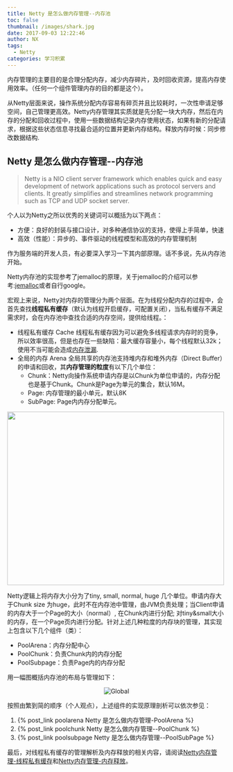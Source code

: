 ```yaml
---
title: Netty 是怎么做内存管理--内存池
toc: false
thumbnail: /images/shark.jpg
date: 2017-09-03 12:22:46
author: NX
tags:
  - Netty
categories: 学习积累
---
```

内存管理的主要目的是合理分配内存，减少内存碎片，及时回收资源，提高内存使用效率。（任何一个组件管理内存的目的都是这个）。

从Netty层面来说，操作系统分配内存容易有碎页并且比较耗时，一次性申请足够空间，自己管理更高效。Netty内存管理其实质就是先分配一块大内存，然后在内存的分配和回收过程中，使用一些数据结构记录内存使用状态，如果有新的分配请求，根据这些状态信息寻找最合适的位置并更新内存结构。释放内存时候：同步修改数据结构.

## Netty 是怎么做内存管理--内存池
> Netty is a NIO client server framework which enables quick and easy development of network applications such as protocol servers and clients. It greatly simplifies and streamlines network programming such as TCP and UDP socket server.  

个人以为Netty之所以优秀的关键词可以概括为以下两点：
+ 方便：良好的封装与接口设计，对多种通信协议的支持，使得上手简单，快速
+ 高效（性能）：异步的、事件驱动的线程模型和高效的内存管理机制

作为服务端的开发人员，有必要深入学习一下其内部原理。话不多说，先从内存池开始。
<!-- more -->

Netty内存池的实现参考了jemalloc的原理，关于jemalloc的介绍可以参考:[jemalloc](https://www.facebook.com/notes/facebook-engineering/scalable-memory-allocation-using-jemalloc/480222803919/)或者自行google。  

宏观上来说，Netty对内存的管理分为两个层面。在为线程分配内存的过程中，会首先查找**线程私有缓存**（默认为线程开启缓存，可配置关闭），当私有缓存不满足需求时，会在内存池中查找合适的内存空间，提供给线程。：
+ 线程私有缓存 Cache 
    线程私有缓存因为可以避免多线程请求内存时的竞争，所以效率很高，但是也存在一些缺陷：最大缓存容量小，每个线程默认32k；使用不当可能会造成[内存泄漏](https://caorong.github.io/2016/08/27/netty-hole/).
+ 全局的内存 Arena
    全局共享的内存池支持堆内存和堆外内存（Direct Buffer）的申请和回收，其**内存管理的粒度**有以下几个单位：
    + Chunk：Netty向操作系统申请内存是以Chunk为单位申请的，内存分配也是基于Chunk。Chunk是Page为单元的集合，默认16M。
    + Page: 内存管理的最小单元，默认8K
    + SubPage: Page内内存分配单元。

<img src="unit.png" width = "500" height = "400" align=center />

Netty逻辑上将内存大小分为了tiny, small, normal, huge 几个单位。申请内存大于Chunk size 为huge，此时不在内存池中管理，由JVM负责处理；当Client申请的内存大于一个Page的大小（normal）, 在Chunk内进行分配; 对tiny&small大小的内存，在一个Page页内进行分配。针对上述几种粒度的内存块的管理，其实现上包含以下几个组件（类）：

+ PoolArena：内存分配中心
+ PoolChunk：负责Chunk内的内存分配
+ PoolSubpage：负责Page内的内存分配

用一幅图概括内存池的布局与管理如下：

<div align = center>

![Global](global.jpg)

</div>

按照由繁到简的顺序（个人观点），上述组件的实现原理剖析可以依次参见：
1. {% post_link poolarena Netty 是怎么做内存管理-PoolArena %}
2. {% post_link poolchunk Netty 是怎么做内存管理--PoolChunk %}
3. {% post_link poolsubpage  Netty 是怎么做内存管理--PoolSubPage %}

最后，对线程私有缓存的管理解析及内存释放的相关内容，请阅读[Netty内存管理-线程私有缓存]()和[Netty内存管理-内存释放]()。
